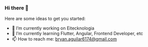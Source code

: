 ### Hi there 👋

Here are some ideas to get you started:

- 🔭 I’m currently working on Eitecknologia
- 🌱 I’m currently learning Flutter, Angular, Frontend Developer, etc
- 📫 How to reach me: bryan.aguilar6174@gmail.com
